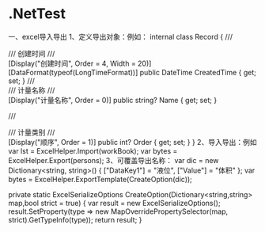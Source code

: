 # .NetTest
一、excel导入导出
1、定义导出对象：例如： internal class Record { /// <summary> /// 创建时间 /// </summary> [Display("创建时间", Order = 4, Width = 20)] [DataFormat(typeof(LongTimeFormat))] public DateTime CreatedTime { get; set; } /// <summary> /// 计量名称 /// </summary> [Display("计量名称", Order = 0)] public string? Name { get; set; }

/// <summary>
/// 计量类别
/// </summary>
[Display("顺序", Order = 1)]
public int? Order { get; set; }
} 2、导入导出：例如 var lst = ExcelHelper.Import<Record>(workBook); var bytes = ExcelHelper.Export(persons); 3、可覆盖导出名称： var dic = new Dictionary<string, string>() { ["DataKey1"] = "液位", ["Value"] = "体积" }; var bytes = ExcelHelper.ExportTemplate<BoundImportModel>(CreateOption(dic));

private static ExcelSerializeOptions CreateOption(Dictionary<string,string> map,bool strict = true)
{
    var result = new ExcelSerializeOptions();
    result.SetProperty(type => new MapOverridePropertySelector(map, strict).GetTypeInfo(type));
    return result;
}
